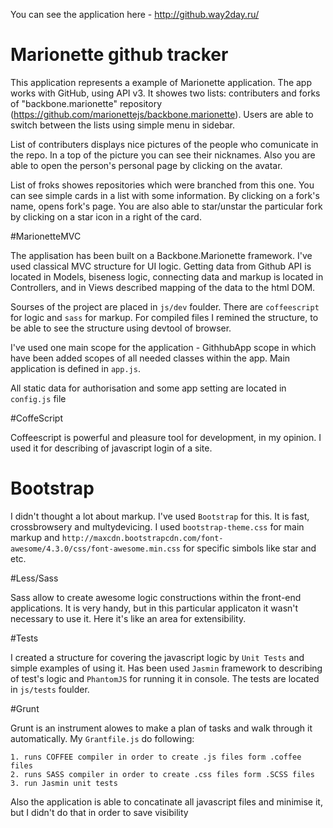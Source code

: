 You can see the application here - http://github.way2day.ru/

# Marionette github tracker

This application represents a example of Marionette application. The app works with GitHub, using API v3. It showes two lists: contributers and forks of "backbone.marionette" repository (https://github.com/marionettejs/backbone.marionette). Users are able to switch between the lists using simple menu in sidebar.

List of contributers displays nice pictures of the people who comunicate in the repo. In a top of the picture you can see their nicknames. Also you are able to open the person's personal page by clicking on the avatar.

List of froks showes repositories which were branched from this one. You can see simple cards in a list with some information. By clicking on a fork's name, opens fork's page. You are also able to star/unstar the particular fork by clicking on a star icon in a right of the card.

#MarionetteMVC

The applisation has been built on a Backbone.Marionette framework. I've used classical MVC structure for UI logic. Getting data from Github API is located in Models, biseness logic, connecting data and markup is located in Controllers, and in Views described mapping of the data to the html DOM.

Sourses of the project are placed in `js/dev` foulder. There are `coffeescript` for logic and `sass` for markup. For compiled files I remined the structure, to be able to see the structure using devtool of browser.

I've used one main scope for the application - GithhubApp scope in which have been added scopes of all needed classes within the app. Main application is defined in `app.js`. 

All static data for authorisation and some app setting are located in `config.js` file

#CoffeScript

Coffeescript is powerful and pleasure tool for development, in my opinion. I used it for describing of javascript login of a site.

# Bootstrap

I didn't thought a lot about markup. I've used `Bootstrap` for this. It is fast, crossbrowsery and multydevicing. I used `bootstrap-theme.css` for main markup and `http://maxcdn.bootstrapcdn.com/font-awesome/4.3.0/css/font-awesome.min.css` for specific simbols like star and etc.

#Less/Sass

Sass allow to create awesome logic constructions within the front-end applications. It is very handy, but in this particular applicaton it wasn't necessary to use it. Here it's like an area for extensibility.

#Tests

I created a structure for covering the javascript logic by `Unit Tests` and simple examples of using it. Has been used `Jasmin` framework to describing of test's logic and `PhantomJS` for running it in console. The tests are located in `js/tests` foulder.

#Grunt

Grunt is an instrument alowes to make a plan of tasks and walk through it automatically. My `Grantfile.js` do following:

```
1. runs COFFEE compiler in order to create .js files form .coffee files
2. runs SASS compiler in order to create .css files form .SCSS files
3. run Jasmin unit tests
```

Also the application is able to concatinate all javascript files and minimise it, but I didn't do that in order to save visibility
